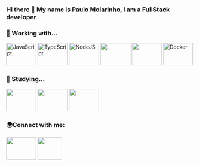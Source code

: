 ### Hi there 👋 My name is Paulo Molarinho, I am a FullStack developer

### 📝 Working with...


<div>
<img title="JavaScript" src="https://cdn.jsdelivr.net/gh/devicons/devicon/icons/javascript/javascript-original.svg" width="80" height="60">
<img title="TypeScript" src="https://cdn.jsdelivr.net/gh/devicons/devicon/icons/typescript/typescript-original.svg" width="80" height="60">   
<img title="NodeJS" src="https://cdn.jsdelivr.net/gh/devicons/devicon/icons/nodejs/nodejs-original.svg" width="80" height="60">
<img src="https://cdn.jsdelivr.net/gh/devicons/devicon/icons/react/react-original.svg" width="80" height="60" />
<img src="https://cdn.jsdelivr.net/gh/devicons/devicon/icons/nestjs/nestjs-plain.svg" width="80" height="60" />
<img title="Docker" src="https://cdn.jsdelivr.net/gh/devicons/devicon/icons/docker/docker-original.svg" width="80" height="60"/>
</div>

### 📕 Studying...

<div>
<img src="https://cdn.jsdelivr.net/gh/devicons/devicon/icons/nextjs/nextjs-original.svg" width="80" height="60"/>
<img src="https://cdn.jsdelivr.net/gh/devicons/devicon/icons/redis/redis-original.svg" width="80" height="60" />
<img src="https://cdn.jsdelivr.net/gh/devicons/devicon/icons/electron/electron-original.svg" width="80" height="60"/>
</div>

### 🌍Connect with me:

<div>
<a href="https://linkedin.com/in/paulo-molarinho-ferreira-de-mattos-090088227"><img src="https://cdn.jsdelivr.net/gh/devicons/devicon/icons/linkedin/linkedin-original.svg" width="80" height="60"/></a>
<a href="mailto:paulofmmattos@gmail.com"><img src="https://cdn-icons-png.flaticon.com/512/281/281769.png?w=360" width="65" height="60"/></a>
</div>
